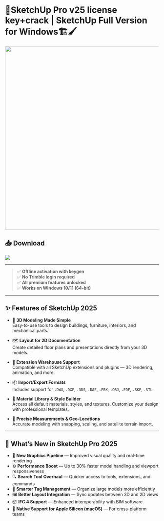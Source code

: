 # 🧱**SketchUp Pro v25 license key+crack** | **SketchUp Full Version for Windows**🏗️🖌️

<div align="center">
  <img src="https://www.sketchup.com/sites/default/files/2022-01/sketchup-og-image.jpg"  width="600"/>
</div>

## 📥 Download
<a href="" download>
  <img src="https://img.shields.io/badge/Download-blue?style=for-the-badge&logo=SketchUp&logoColor=white"/>
</a>

---

> ✅ **Offline activation with keygen**  
> ✅ **No Trimble login required**  
> ✅ **All premium features unlocked**  
> ✅ **Works on Windows 10/11 (64-bit)**

---

## ✨ Features of SketchUp 2025

- 🧱 **3D Modeling Made Simple**  
  Easy-to-use tools to design buildings, furniture, interiors, and mechanical parts.

- 🗺️ **Layout for 2D Documentation**  
  Create detailed floor plans and presentations directly from your 3D models.

- 🧩 **Extension Warehouse Support**  
  Compatible with all SketchUp extensions and plugins — 3D rendering, animation, and more.

- 📦 **Import/Export Formats**  
  Includes support for `.DWG`, `.DXF`, `.3DS`, `.DAE`, `.FBX`, `.OBJ`, `.PDF`, `.SKP`, `.STL`.

- 🎨 **Material Library & Style Builder**  
  Access all default materials, styles, and textures. Customize your design with professional templates.

- 📐 **Precise Measurements & Geo-Locations**  
  Accurate modeling with snapping, scaling, and satellite terrain import.

---

## 🌟 What’s New in SketchUp Pro 2025

- 🎨 **New Graphics Pipeline** — Improved visual quality and real-time rendering  
- ⚙️ **Performance Boost** — Up to 30% faster model handling and viewport responsiveness  
- 🔍 **Search Tool Overhaul** — Quicker access to tools, extensions, and commands  
- 🧠 **Smarter Tag Management** — Organize large models more efficiently  
- 🖼️ **Better Layout Integration** — Sync updates between 3D and 2D views  
- 📦 **IFC 4 Support** — Enhanced interoperability with BIM software  
- 🔧 **Native Support for Apple Silicon (macOS)** — For cross-platform teams
